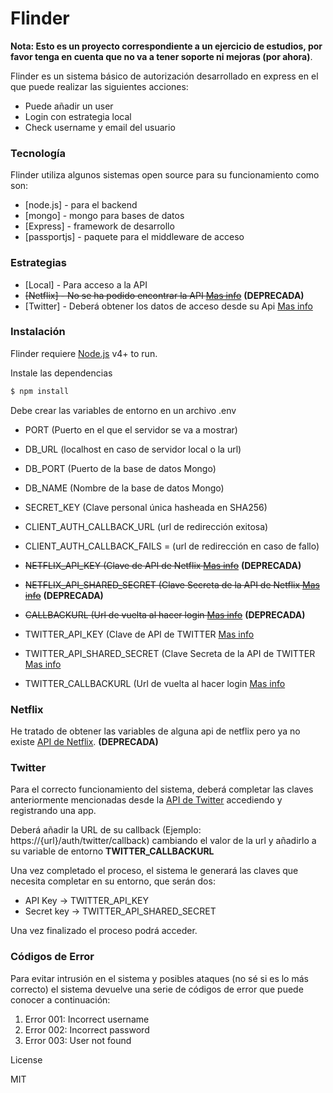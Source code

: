 # Flinder

**Nota: Esto es un proyecto correspondiente a un ejercicio de estudios, por favor tenga en cuenta que no va a tener soporte ni mejoras (por ahora)**.

Flinder es un sistema básico de autorización desarrollado en express en el que puede realizar las siguientes acciones:  

  - Puede añadir un user
  - Login con estrategia local
  - Check username y email del usuario

### Tecnología

Flinder utiliza algunos sistemas open source para su funcionamiento como son:

* [node.js] - para el backend
* [mongo] - mongo para bases de datos
* [Express] - framework de desarrollo
* [passportjs] - paquete para el middleware de acceso

### Estrategias

* [Local] - Para acceso a la API
* ~~[Netflix] - No se ha podido encontrar la API [Mas info](#Netflix)~~ **(DEPRECADA)**
* [Twitter] - Deberá obtener los datos de acceso desde su Api [Mas info](#Twitter)

### Instalación

Flinder requiere [Node.js](https://nodejs.org/) v4+ to run.

Instale las dependencias

```sh
$ npm install
```

Debe crear las variables de entorno en un archivo .env

* PORT (Puerto en el que el servidor se va a mostrar)

* DB_URL (localhost en caso de servidor local o la url)

* DB_PORT (Puerto de la base de datos Mongo)

* DB_NAME (Nombre de la base de datos Mongo)

* SECRET_KEY (Clave personal única hasheada en SHA256)

* CLIENT_AUTH_CALLBACK_URL (url de redirección exitosa)

* CLIENT_AUTH_CALLBACK_FAILS = (url de redirección en caso de fallo)

* ~~NETFLIX_API_KEY (Clave de API de Netflix [Mas info](#Netflix)~~ **(DEPRECADA)**

* ~~NETFLIX_API_SHARED_SECRET (Clave Secreta de la API de Netflix [Mas info](#Netflix)~~ **(DEPRECADA)**

* ~~CALLBACKURL (Url de vuelta al hacer login [Mas info](#Netflix)~~ **(DEPRECADA)**

* TWITTER_API_KEY (Clave de API de TWITTER [Mas info](#twitter)

* TWITTER_API_SHARED_SECRET (Clave Secreta de la API de TWITTER [Mas info](#twitter)

* TWITTER_CALLBACKURL (Url de vuelta al hacer login [Mas info](#twitter)



### Netflix

He tratado de obtener las variables de alguna api de netflix pero ya no existe [API de Netflix](https://netflix.github.io/). **(DEPRECADA)**

### Twitter

Para el correcto funcionamiento del sistema, deberá completar las claves anteriormente mencionadas desde la [API de Twitter](https://developer.twitter.com/) accediendo y registrando una app. 

Deberá añadir la URL de su callback (Ejemplo: https://{url}/auth/twitter/callback) cambiando el valor de la url y añadirlo a su variable de entorno **TWITTER_CALLBACKURL**

Una vez completado el proceso, el sistema le generará las claves que necesita completar en su entorno, que serán dos:
* API Key -> TWITTER_API_KEY
* Secret key -> TWITTER_API_SHARED_SECRET

Una vez finalizado el proceso podrá acceder.



### Códigos de Error

Para evitar intrusión en el sistema y posibles ataques (no sé si es lo más correcto) el sistema devuelve una serie de códigos de error que puede conocer a continuación:

1. Error 001: Incorrect username
2. Error 002: Incorrect password
3. Error 003: User not found


License

MIT
